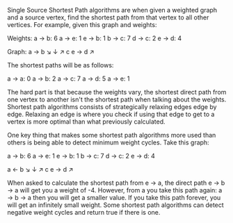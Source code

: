 Single Source Shortest Path algorithms are when given a weighted graph and a source vertex, find the shortest path from that vertex to all other vertices. For
example, given this graph and weights:

Weights:
a -> b: 6
a -> e: 1
e -> b: 1
b -> c: 7
d -> c: 2
e -> d: 4

Graph:
a -> b ↘
↓ ↗     c
e -> d ↗

The shortest paths will be as follows:

a -> a: 0
a -> b: 2
a -> c: 7
a -> d: 5
a -> e: 1

The hard part is that because the weights vary, the shortest direct path from one vertex to another isn't the shortest path when talking about the weights. Shortest
path algorithms consists of strategically relaxing edges edge by edge. Relaxing an edge is where you check if using that edge to get to a vertex is more optimal
than what previously calculated.

One key thing that makes some shortest path algorithms more used than others is being able to detect minimum weight cycles. Take this graph:

a -> b: 6
a -> e: 1
e -> b: 1
b -> c: 7
d -> c: 2
e -> d: 4

a <- b ↘
↓ ↗     c
e -> d ↗

When asked to calculate the shortest path from e -> a, the direct path e -> b -> a will get you a weight of -4. However, from a you take this path again: a -> b -> a
then you will get a smaller value. If you take this path forever, you will get an infinitely small weight. Some shortest path algorithms can detect negative weight
cycles and return true if there is one.